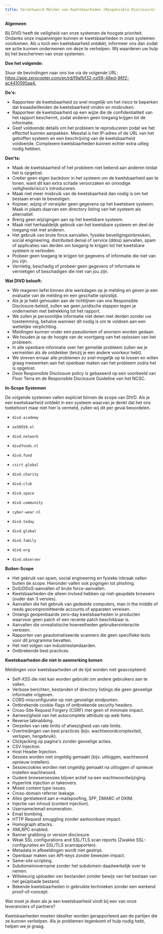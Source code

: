 ```yaml
---
title: Verantwoord Melden van Kwetsbaarheden (Responsible Disclosure)
---
```

**Algemeen**

Bij DIVD heeft de veiligheid van onze systemen de hoogste prioriteit. Ondanks onze inspanningen kunnen er kwetsbaarheden in onze systemen voorkomen. Als u toch een kwetsbaarheid ontdekt, informeer ons dan zodat we actie kunnen ondernemen om deze te verhelpen. Wij waarderen uw hulp bij het beschermen van onze systemen. 

**Doe het volgende:**

Stuur de bevindingen naar ons toe via de volgende URL: <https://app.zerocopter.com/en/rd/f9afbf32-ce59-48ed-96f2-ac4410595aa4.>

 **Do's:**

* Rapporteer de kwetsbaarheid zo snel mogelijk om het risico te beperken dat kwaadwillenden de kwetsbaarheid vinden en misbruiken.
* Rapporteer de kwetsbaarheid op een wijze die de confidentialiteit van het rapport beschermt, zodat anderen geen toegang krijgen tot de informatie.
* Geef voldoende details om het probleem te reproduceren zodat we het effectief kunnen aanpakken. Meestal is het IP-adres of de URL van het getroffen systeem en een beschrijving van de kwetsbaarheid voldoende. Complexere kwetsbaarheden kunnen echter extra uitleg nodig hebben.

**Don'ts:**

* Maak de kwetsbaarheid of het probleem niet bekend aan anderen totdat het is opgelost.
* Creëer geen eigen backdoor in het systeem om de kwetsbaarheid aan te tonen, want dit kan extra schade veroorzaken en onnodige veiligheidsrisico's introduceren.
* Maak niet meer misbruik van de kwetsbaarheid dan nodig is om het bestaan ervan te bevestigen.
* Kopieer, wijzig of verwijder geen gegevens op het kwetsbare systeem. Maak in plaats daarvan een directory listing van het systeem als alternatief.
* Breng geen wijzigingen aan op het kwetsbare systeem.
* Maak niet herhaaldelijk gebruik van het kwetsbare systeem en deel de toegang niet met anderen.
* Het gebruik van brute force aanvallen, fysieke beveiligingsinbreuken, social engineering, distributed denial of service (ddos) aanvallen, spam of applicaties van derden om toegang te krijgen tot het kwetsbare systeem is verboden.
* Probeer geen toegang te krijgen tot gegevens of informatie die niet van jou zijn.
* Vernietig, beschadig of probeer geen gegevens of informatie te vernietigen of beschadigen die niet van jou zijn.

**Wat DIVD belooft:**

* We reageren liefst binnen drie werkdagen op je melding en geven je een evaluatie van de melding en een geschatte oplostijd.
* Als je je hebt gehouden aan de richtlijnen van ons Responsible Disclosure-beleid, zullen we geen juridische stappen tegen je ondernemen met betrekking tot het rapport.
* We zullen je persoonlijke informatie niet delen met derden zonder uw toestemming, behalve wanneer dit nodig is om te voldoen aan een wettelijke verplichting.
* Meldingen kunnen onder een pseudoniem of anoniem worden gedaan.
* We houden je op de hoogte van de voortgang van het oplossen van het probleem.
* In alle openbare informatie over het gemelde probleem zullen we je vermelden als de ontdekker (tenzij je een andere voorkeur hebt).
* We streven ernaar alle problemen zo snel mogelijk op te lossen en willen graag meewerken aan het openbaar maken van het probleem zodra het is opgelost.
* Deze Responsible Disclosure policy is gebaseerd op een voorbeeld van Floor Terra en de Responsible Disclosure Guideline van het NCSC.

**In-Scope Systemen**

De volgende systemen vallen expliciet binnen de scope van DIVD. Als je een kwetsbaarheid ontdekt in een systeem waarvan je denkt dat het ons toebehoort maar niet hier is vermeld, zullen wij dit per geval beoordelen.

* ```
  divd.academy
  ```
* ```
  as50559.nl
  ```
* ```
  divd.network
  ```
* ```
  divdfonds.nl
  ```
* ```
  divd.fund
  ```
* ```
  csirt.global
  ```
* ```
  divd.charity
  ```
* ```
  divd.club
  ```
* ```
  divd.space
  ```
* ```
  divd.community
  ```
* ```
  cyber-wear.nl
  ```
* ```
  divd.today
  ```
* ```
  divd.global
  ```
* ```
  divd.family
  ```
* ```
  divd.org
  ```



* ```
  divd.observer
  ```

**Buiten-Scope** 

* Het gebruik van spam, social engineering en fysieke inbraak vallen buiten de scope. Hieronder vallen ook pogingen tot phishing.
* DoS/DDoS-aanvallen of brute force-aanvallen.
* Kwetsbaarheden die alleen invloed hebben op niet-geupdate browsers (ouder dan 3 versies).
* Aanvallen die het gebruik van gedeelde computers, man in the middle of reeds gecompromitteerde accounts of apparaten vereisen.
* Onlangs geopenbaarde zero-day kwetsbaarheden in producten waarvoor geen patch of een recente patch beschikbaar is.
* Aanvallen die onrealistische hoeveelheden gebruikersinteractie vereisen.
* Rapporten van geautomatiseerde scanners die geen specifieke tests voor dit programma bevatten.
* Het niet volgen van industriestandaarden.
* Ontbrekende best practices.

**Kwetsbaarheden die niet in aanmerking komen**

Meldingen voor kwetsbaarheden uit de lijst worden niet geaccepteerd.

* Self-XSS die niet kan worden gebruikt om andere gebruikers aan te vallen.
* Verbose berichten, bestanden of directory listings die geen gevoelige informatie vrijgeven.
* CORS-misconfiguratie op niet-gevoelige eindpunten.
* Ontbrekende cookie-flags of ontbrekende security headers.
* Cross-Site Request Forgery (CSRF) met geen of minimale impact.
* Aanwezigheid van het autocomplete attribute op web foms.
* Reverse tabnabbing.
* Omzeilen van rate limits of afwezigheid van rate limits.
* Overtredingen van best practices (bijv. wachtwoordcomplexiteit, verlopen, hergebruik).
* Clickjacking op pagina's zonder gevoelige acties.
* CSV Injection.
* Host Header Injection.
* Sessies worden niet ongeldig gemaakt (bijv. uitloggen, wachtwoord opnieuw instellen).
* Sessiecookies worden niet ongeldig gemaakt na uitloggen of opnieuw instellen wachtwoord.
* Oudere browsersessies blijven actief na een wachtwoordwijziging.
* Hyperlink injection or takeovers.
* Mixed content type issues.
* Cross-domain referrer leakage.
* Alles gerelateerd aan e-mailspoofing, SPF, DMARC of DKIM.
* Injectie van inhoud (content injection).
* Username/email enumeration.
* Email bombing.
* HTTP Request smuggling zonder aantoonbare impact.
* Homograph attacks.
* XMLRPC enabled.
* Banner grabbing or version disclosure.
* Weak SSL configurations and SSL/TLS scan reports (Zwakke SSL-configuraties en SSL/TLS scanrapporten).
* Metadata in afbeeldingen wordt niet gestript.
* Openbaar maken van API-keys zonder bewezen impact.
* Same-site scripting.
* Subdomeinovername zonder het subdomein daadwerkelijk over te nemen.
* Willekeurig uploaden van bestanden zonder bewijs van het bestaan van het geüploade bestand.
* Bekende kwetsbaarheden in gebruikte technieken zonder een werkend proof-of-concept.

Wat moet je doen als je een kwetsbaarheid vindt bij een van onze leveranciers of partners?

Kwetsbaarheden moeten idealiter worden gerapporteerd aan de partijen die ze kunnen verhelpen. Als je problemen tegenkomt of hulp nodig hebt, helpen we je graag.
